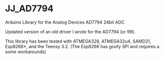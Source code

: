 # JJ_AD7794
Arduino Library for the Analog Devices AD7794 24bit ADC

Updated version of an old driver I wrote for the AD7794 (or 99). 

This library has been tested with ATMEGA328, ATMEGA32u4, SAMD21, Esp8266*, and the Teensy 3.2. (The Esp8266 has goofy SPI and requires a some workarounds)
